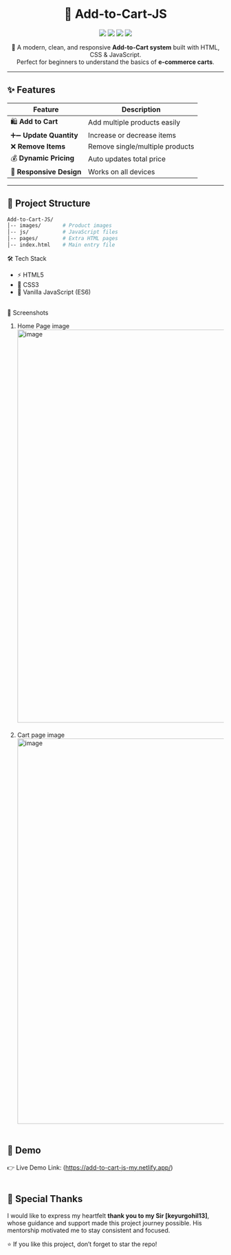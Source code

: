 <h1 align="center">🛒 Add-to-Cart-JS</h1>

<p align="center">
  <img src="https://img.shields.io/github/repo-size/muskanyadav24/Add-to-Cart-JS?color=blue&style=flat-square"/>
  <img src="https://img.shields.io/github/stars/muskanyadav24/Add-to-Cart-JS?style=social"/>
  <img src="https://img.shields.io/github/forks/muskanyadav24/Add-to-Cart-JS?style=social"/>
  <img src="https://img.shields.io/github/last-commit/muskanyadav24/Add-to-Cart-JS?color=green&style=flat-square"/>
</p>

<p align="center">  
  🚀 A modern, clean, and responsive <b>Add-to-Cart system</b> built with HTML, CSS & JavaScript.  
  <br/>Perfect for beginners to understand the basics of <b>e-commerce carts</b>.
</p>

---

## ✨ Features

| Feature | Description |
|---------|-------------|
| 🛍️ **Add to Cart** | Add multiple products easily |
| ➕➖ **Update Quantity** | Increase or decrease items |
| ❌ **Remove Items** | Remove single/multiple products |
| 💰 **Dynamic Pricing** | Auto updates total price |
| 📱 **Responsive Design** | Works on all devices |

---

## 📂 Project Structure
```bash
Add-to-Cart-JS/
│-- images/       # Product images
│-- js/           # JavaScript files
│-- pages/        # Extra HTML pages
│-- index.html    # Main entry file
```

🛠️ Tech Stack

- ⚡ HTML5
- 🎨 CSS3
- 🧩 Vanilla JavaScript (ES6)
<br> 
📸 Screenshots
<br>

1. Home Page image
<img width="1920" height="914" alt="image" src="https://github.com/user-attachments/assets/cb6dfb24-4eb4-4727-b0ef-d33d571540b3" /><br><br>
2. Cart page image
<img width="1920" height="896" alt="image" src="https://github.com/user-attachments/assets/e6f8d87e-f27b-42b1-b77b-679c5d249a6d" /><br><br>

## 🎥 Demo

👉 Live Demo Link: (https://add-to-cart-js-my.netlify.app/)<br><br>

## 🙏 Special Thanks

I would like to express my heartfelt **thank you to my Sir [keyurgohil13]**, whose guidance and support made this project journey possible. His mentorship motivated me to stay consistent and focused.

<p>⭐ If you like this project, don’t forget to star the repo!</p> 
